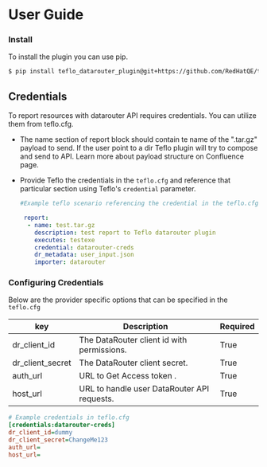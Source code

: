 # User Guide

### Install
To install the plugin you can use pip. 
```bash
$ pip install teflo_datarouter_plugin@git+https://github.com/RedHatQE/teflo_datarouter_api_plugin.git@<tagged_branch>
```

## Credentials
To report resources with datarouter API requires credentials. You can utilize them from teflo.cfg.


* The name section of report block should contain te name of the ".tar.gz" payload to send.
If the user point to a dir Teflo plugin will try to compose and send to API.
Learn more about payload structure on Confluence page.
* Provide Teflo the credentials in the `teflo.cfg` and reference that particular 
section using Teflo's `credential` parameter.
 
  ```yaml
  #Example teflo scenario referencing the credential in the teflo.cfg
  
   report:
    - name: test.tar.gz
      description: test report to Teflo datarouter plugin
      executes: testexe
      credential: datarouter-creds
      dr_metadata: user_input.json
      importer: datarouter

  ```    
### Configuring Credentials
Below are the provider specific options that can be specified in the `teflo.cfg` 

|key| Description | Required|
|  ---  |   ----  | ---  |
|dr_client_id|The DataRouter client id with permissions.| True|
|dr_client_secret|The DataRouter client secret.| True|
|auth_url|URL to Get Access token .| True|
|host_url|URL to handle user DataRouter API requests.| True|


```ini
# Example credentials in teflo.cfg
[credentials:datarouter-creds]
dr_client_id=dummy
dr_client_secret=ChangeMe123
auth_url=
host_url=
  ```
